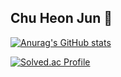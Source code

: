 ## Chu Heon Jun 👋

<!--
**chuheon/chuheon** is a ✨ _special_ ✨ repository because its `README.md` (this file) appears on your GitHub profile.

Here are some ideas to get you started:

- 🔭 I’m currently working on ...
- 🌱 I’m currently learning ...
- 👯 I’m looking to collaborate on ...
- 🤔 I’m looking for help with ...
- 💬 Ask me about ...
- 📫 How to reach me: ...
- 😄 Pronouns: ...
- ⚡ Fun fact: ...
-->
[![Anurag's GitHub stats](https://github-readme-stats.vercel.app/api?username=chuheon)](https://github.com/anuraghazra/github-readme-stats)

[![Solved.ac Profile](http://mazassumnida.wtf/api/v2/generate_badge?boj=cngjswns02)](https://solved.ac/cngjswns02/)
